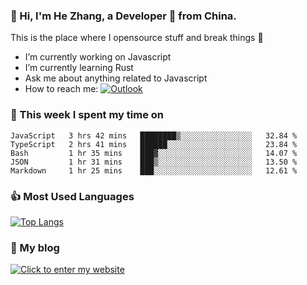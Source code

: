 ### 👋 Hi, I'm He Zhang, a Developer 🚀 from China.

This is the place where I opensource stuff and break things :rofl:

- I’m currently working on Javascript
- I’m currently learning Rust
- Ask me about anything related to Javascript
- How to reach me: [![Outlook](https://img.shields.io/badge/-Outlook-0078D4?style=flat&logo=Microsoft-Outlook&logoColor=white)](mailto:zhanghe@zhe.cool)

### 💪 This week I spent my time on 
<!--START_SECTION:waka-->
```text
JavaScript   3 hrs 42 mins   ████████▒░░░░░░░░░░░░░░░░   32.84 % 
TypeScript   2 hrs 41 mins   ██████░░░░░░░░░░░░░░░░░░░   23.84 % 
Bash         1 hr 35 mins    ███▓░░░░░░░░░░░░░░░░░░░░░   14.07 % 
JSON         1 hr 31 mins    ███▒░░░░░░░░░░░░░░░░░░░░░   13.50 % 
Markdown     1 hr 25 mins    ███░░░░░░░░░░░░░░░░░░░░░░   12.61 % 
```
<!--END_SECTION:waka-->

### 👍 Most Used Languages
[![Top Langs](https://github-readme-stats.vercel.app/api/top-langs/?username=zhanghecool&layout=compact)](https://zhanghe.cool)

### 🌈 My blog 
[![Click to enter my website](https://cdn.jsdelivr.net/gh/zhanghecool/assets/images/gif/zhanghecools.gif)](https://zhanghe.cool)
